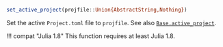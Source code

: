 ```julia
set_active_project(projfile::Union{AbstractString,Nothing})
```

Set the active `Project.toml` file to `projfile`. See also [`Base.active_project`](@ref).

!!! compat "Julia 1.8"
    This function requires at least Julia 1.8.

